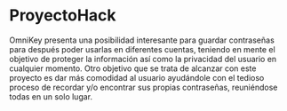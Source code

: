 # ProyectoHack


OmniKey presenta una posibilidad interesante para guardar contraseñas para después poder usarlas en diferentes cuentas, teniendo en mente el objetivo de proteger la información así como la privacidad del usuario en cualquier momento. Otro objetivo que se trata de alcanzar con este proyecto es dar más comodidad al usuario ayudándole con el tedioso proceso de recordar y/o encontrar sus propias contraseñas, reuniéndose todas en un solo lugar.

